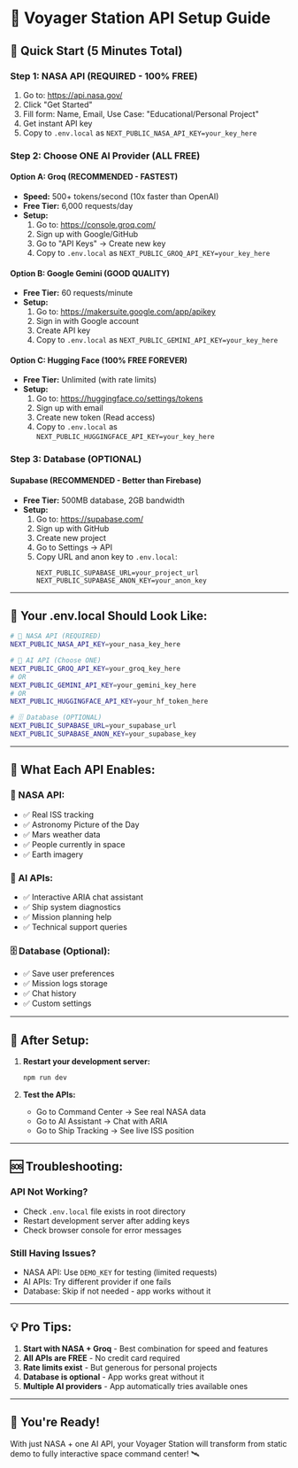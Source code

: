 # 🚀 Voyager Station API Setup Guide

## 🎯 **Quick Start (5 Minutes Total)**

### **Step 1: NASA API (REQUIRED - 100% FREE)**
1. Go to: https://api.nasa.gov/
2. Click "Get Started"
3. Fill form: Name, Email, Use Case: "Educational/Personal Project"
4. Get instant API key
5. Copy to `.env.local` as `NEXT_PUBLIC_NASA_API_KEY=your_key_here`

### **Step 2: Choose ONE AI Provider (ALL FREE)**

#### **Option A: Groq (RECOMMENDED - FASTEST)**
- **Speed:** 500+ tokens/second (10x faster than OpenAI)
- **Free Tier:** 6,000 requests/day
- **Setup:**
  1. Go to: https://console.groq.com/
  2. Sign up with Google/GitHub
  3. Go to "API Keys" → Create new key
  4. Copy to `.env.local` as `NEXT_PUBLIC_GROQ_API_KEY=your_key_here`

#### **Option B: Google Gemini (GOOD QUALITY)**
- **Free Tier:** 60 requests/minute
- **Setup:**
  1. Go to: https://makersuite.google.com/app/apikey
  2. Sign in with Google account
  3. Create API key
  4. Copy to `.env.local` as `NEXT_PUBLIC_GEMINI_API_KEY=your_key_here`

#### **Option C: Hugging Face (100% FREE FOREVER)**
- **Free Tier:** Unlimited (with rate limits)
- **Setup:**
  1. Go to: https://huggingface.co/settings/tokens
  2. Sign up with email
  3. Create new token (Read access)
  4. Copy to `.env.local` as `NEXT_PUBLIC_HUGGINGFACE_API_KEY=your_key_here`

### **Step 3: Database (OPTIONAL)**

#### **Supabase (RECOMMENDED - Better than Firebase)**
- **Free Tier:** 500MB database, 2GB bandwidth
- **Setup:**
  1. Go to: https://supabase.com/
  2. Sign up with GitHub
  3. Create new project
  4. Go to Settings → API
  5. Copy URL and anon key to `.env.local`:
     ```
     NEXT_PUBLIC_SUPABASE_URL=your_project_url
     NEXT_PUBLIC_SUPABASE_ANON_KEY=your_anon_key
     ```

---

## 🔧 **Your .env.local Should Look Like:**

```bash
# 🚀 NASA API (REQUIRED)
NEXT_PUBLIC_NASA_API_KEY=your_nasa_key_here

# 🤖 AI API (Choose ONE)
NEXT_PUBLIC_GROQ_API_KEY=your_groq_key_here
# OR
NEXT_PUBLIC_GEMINI_API_KEY=your_gemini_key_here
# OR
NEXT_PUBLIC_HUGGINGFACE_API_KEY=your_hf_token_here

# 🗄️ Database (OPTIONAL)
NEXT_PUBLIC_SUPABASE_URL=your_supabase_url
NEXT_PUBLIC_SUPABASE_ANON_KEY=your_supabase_key
```

---

## 🎯 **What Each API Enables:**

### **🚀 NASA API:**
- ✅ Real ISS tracking
- ✅ Astronomy Picture of the Day
- ✅ Mars weather data
- ✅ People currently in space
- ✅ Earth imagery

### **🤖 AI APIs:**
- ✅ Interactive ARIA chat assistant
- ✅ Ship system diagnostics
- ✅ Mission planning help
- ✅ Technical support queries

### **🗄️ Database (Optional):**
- ✅ Save user preferences
- ✅ Mission logs storage
- ✅ Chat history
- ✅ Custom settings

---

## 🚀 **After Setup:**

1. **Restart your development server:**
   ```bash
   npm run dev
   ```

2. **Test the APIs:**
   - Go to Command Center → See real NASA data
   - Go to AI Assistant → Chat with ARIA
   - Go to Ship Tracking → See live ISS position

---

## 🆘 **Troubleshooting:**

### **API Not Working?**
- Check `.env.local` file exists in root directory
- Restart development server after adding keys
- Check browser console for error messages

### **Still Having Issues?**
- NASA API: Use `DEMO_KEY` for testing (limited requests)
- AI APIs: Try different provider if one fails
- Database: Skip if not needed - app works without it

---

## 💡 **Pro Tips:**

1. **Start with NASA + Groq** - Best combination for speed and features
2. **All APIs are FREE** - No credit card required
3. **Rate limits exist** - But generous for personal projects
4. **Database is optional** - App works great without it
5. **Multiple AI providers** - App automatically tries available ones

---

## 🎉 **You're Ready!**

With just NASA + one AI API, your Voyager Station will transform from static demo to fully interactive space command center! 🛰️
